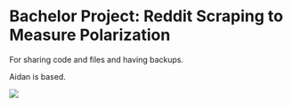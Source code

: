 # Bachelor Project: Reddit Scraping to Measure Polarization
For sharing code and files and having backups.

Aidan is based.

![](https://media.giphy.com/media/lPuW5AlR9AeWzSsIqi/giphy.gif)
